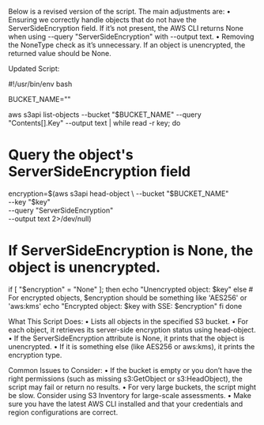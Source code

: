 Below is a revised version of the script. The main adjustments are:
	•	Ensuring we correctly handle objects that do not have the ServerSideEncryption field. If it’s not present, the AWS CLI returns None when using --query "ServerSideEncryption" with --output text.
	•	Removing the NoneType check as it’s unnecessary. If an object is unencrypted, the returned value should be None.

Updated Script:

#!/usr/bin/env bash

BUCKET_NAME="<bucket-name>"

aws s3api list-objects --bucket "$BUCKET_NAME" --query "Contents[].Key" --output text | while read -r key; do
  # Query the object's ServerSideEncryption field
  encryption=$(aws s3api head-object \
    --bucket "$BUCKET_NAME" \
    --key "$key" \
    --query "ServerSideEncryption" \
    --output text 2>/dev/null)

  # If ServerSideEncryption is None, the object is unencrypted.
  if [ "$encryption" = "None" ]; then
    echo "Unencrypted object: $key"
  else
    # For encrypted objects, $encryption should be something like 'AES256' or 'aws:kms'
    echo "Encrypted object: $key with SSE: $encryption"
  fi
done

What This Script Does:
	•	Lists all objects in the specified S3 bucket.
	•	For each object, it retrieves its server-side encryption status using head-object.
	•	If the ServerSideEncryption attribute is None, it prints that the object is unencrypted.
	•	If it is something else (like AES256 or aws:kms), it prints the encryption type.

Common Issues to Consider:
	•	If the bucket is empty or you don’t have the right permissions (such as missing s3:GetObject or s3:HeadObject), the script may fail or return no results.
	•	For very large buckets, the script might be slow. Consider using S3 Inventory for large-scale assessments.
	•	Make sure you have the latest AWS CLI installed and that your credentials and region configurations are correct.